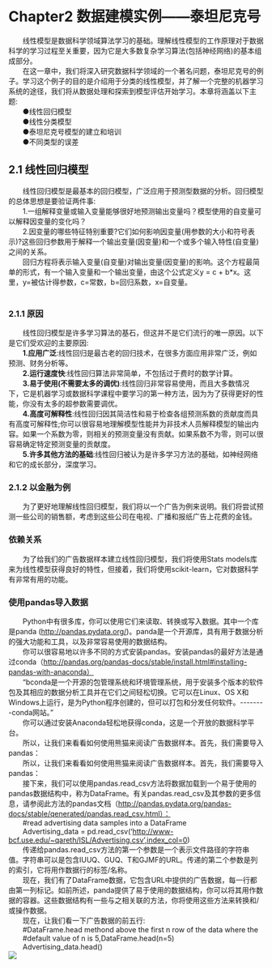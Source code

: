 # Chapter2  数据建模实例——泰坦尼克号
&emsp;&emsp;线性模型是数据科学领域算法学习的基础。理解线性模型的工作原理对于数据科学的学习过程至关重要，因为它是大多数复杂学习算法(包括神经网络)的基本组成部分。<br>
&emsp;&emsp;在这一章中，我们将深入研究数据科学领域的一个著名问题，泰坦尼克号的例子。学习这个例子的目的是介绍用于分类的线性模型，并了解一个完整的机器学习系统的途径，我们将从数据处理和探索到模型评估开始学习。本章将涵盖以下主题:<br>
&emsp;&emsp;●线性回归模型<br>
&emsp;&emsp;●线性分类模型<br>
&emsp;&emsp;●泰坦尼克号模型的建立和培训<br>
&emsp;&emsp;●不同类型的误差<br>
## 2.1 线性回归模型
&emsp;&emsp;线性回归模型是最基本的回归模型，广泛应用于预测型数据的分析。回归模型的总体思想是要验证两件事:<br>
&emsp;&emsp;1.一组解释变量或输入变量能够很好地预测输出变量吗？模型使用的自变量可以解释因变量的变化吗？<br>
&emsp;&emsp;2.因变量的哪些特征特别重要?它们如何影响因变量(用参数的大小和符号表示)?这些回归参数用于解释一个输出变量(因变量)和一个或多个输入特性(自变量)之间的关系。<br>
&emsp;&emsp;回归方程将表示输入变量(自变量)对输出变量(因变量)的影响。这个方程最简单的形式，有一个输入变量和一个输出变量，由这个公式定义y = c + b*x。这里，y=被估计得参数，c=常数，b=回归系数，x=自变量。<br>
&emsp;&emsp;<br>
### 2.1.1 原因
&emsp;&emsp;线性回归模型是许多学习算法的基石，但这并不是它们流行的唯一原因。以下是它们受欢迎的主要原因:<br>
&emsp;&emsp;**1.应用广泛**:线性回归是最古老的回归技术，在很多方面应用非常广泛，例如预测、财务分析等。<br>
&emsp;&emsp;**2.运行速度快**:线性回归算法非常简单，不包括过于费时的数学计算。<br>
&emsp;&emsp;**3.易于使用(不需要太多的调优)**:线性回归非常容易使用，而且大多数情况下，它是机器学习或数据科学课程中要学习的第一种方法，因为为了获得更好的性能，你没有太多的超参数需要调优。<br>
&emsp;&emsp;**4.高度可解释性**:线性回归因其简洁性和易于检查各组预测系数的贡献度而具有高度可解释性;你可以很容易地理解模型性能并为非技术人员解释模型的输出内容。如果一个系数为零，则相关的预测变量没有贡献。如果系数不为零，则可以很容易确定特定预测变量的贡献度。<br>
&emsp;&emsp;**5.许多其他方法的基础**:线性回归被认为是许多学习方法的基础，如神经网络和它的成长部分，深度学习。<br>
### 2.1.2 以金融为例
&emsp;&emsp;为了更好地理解线性回归模型，我们将以一个广告为例来说明。我们将尝试预测一些公司的销售额，考虑到这些公司在电视、广播和报纸广告上花费的金钱。<br>
### 依赖关系
&emsp;&emsp;为了给我们的广告数据样本建立线性回归模型，我们将使用Stats models库来为线性模型获得良好的特性，但接着，我们将使用scikit-learn，它对数据科学有非常有用的功能。<br>
### 使用pandas导入数据
&emsp;&emsp;Python中有很多库，你可以使用它们来读取、转换或写入数据。其中一个库是panda (http://pandas.pydata.org/)。panda是一个开源库，具有用于数据分析的强大功能和工具，以及非常容易使用的数据结构。<br>
&emsp;&emsp;你可以很容易地以许多不同的方式安装pandas。安装pandas的最好方法是通过conda（http://pandas.org/pandas-docs/stable/install.html#installing-pandas-with-anaconda）<br>
&emsp;&emsp;“bconda是一个开源的包管理系统和环境管理系统，用于安装多个版本的软件包及其相应的数据分析工具并在它们之间轻松切换。它可以在Linux、OS X和Windows上运行，是为Python程序创建的，但可以打包和分发任何软件。--------conda网站。”<br>
&emsp;&emsp;你可以通过安装Anaconda轻松地获得conda，这是一个开放的数据科学平台。<br>
&emsp;&emsp;所以，让我们来看看如何使用熊猫来阅读广告数据样本。首先，我们需要导入pandas：<br>
&emsp;&emsp;所以，让我们来看看如何使用熊猫来阅读广告数据样本。首先，我们需要导入pandas：<br>
&emsp;&emsp;接下来，我们可以使用pandas.read_csv方法将数据加载到一个易于使用的pandas数据结构中，称为DataFrame。有关pandas.read_csv及其参数的更多信息，请参阅此方法的pandas文档（http://pandas.pydata.org/pandas-docs/stable/qenerated/pandas.read_csv.html）：<br>
&emsp;&emsp;#read advertising data samples into a DataFrame<br>
&emsp;&emsp;Advertising_data = pd.read_csv(‘http://www-bcf.use.edu/~qareth/ISL/Advertising.csv’,index_col=0)<br>
&emsp;&emsp;传递给pandas.read_csv方法的第一个参数是一个表示文件路径的字符串值。字符串可以是包含IUUQ、GUQ、T和GJMF的URL。传递的第二个参数是列的索引，它将用作数据行的标签/名称。<br>
&emsp;&emsp;现在，我们有了DataFrame数据，它包含URL中提供的广告数据，每一行都由第一列标记。如前所述，panda提供了易于使用的数据结构，你可以将其用作数据的容器。这些数据结构有一些与之相关联的方法，你将使用这些方法来转换和/或操作数据。<br>
&emsp;&emsp;现在，让我们看一下广告数据的前五行:<br>
&emsp;&emsp;#DataFrame.head methond above the first n row of the data where the<br>
&emsp;&emsp;#default value of n is 5,DataFrame.head(n=5)<br>
&emsp;&emsp;Advertising_data.head()<br>
![](https://github.com/yanjiusheng2018/dlt/blob/master/image/tupian2.jpg)
&emsp;&emsp;<br>
&emsp;&emsp;<br>
&emsp;&emsp;<br>
&emsp;&emsp;<br>
&emsp;&emsp;<br>

